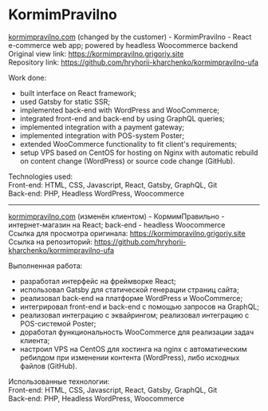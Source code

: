 # KormimPravilno

[kormimpravilno.com](https://kormimpravilno.com) (changed by the customer) - KormimPravilno - React e-commerce web app; powered by headless Woocommerce backend  
Original view link: https://kormimpravilno.grigoriy.site  
Repository link: https://github.com/hryhorii-kharchenko/kormimpravilno-ufa

Work done:

- built interface on React framework;
- used Gatsby for static SSR;
- implemented back-end with WordPress and WooCommerce;
- integrated front-end and back-end by using GraphQL queries;
- implemented integration with a payment gateway;
- implemented integration with POS-system Poster;
- extended WooCommerce functionality to fit client's requirements;
- setup VPS based on CentOS for hosting on Nginx with automatic rebuild on content change (WordPress) or source code change (GitHub).

Technologies used:  
Front-end: HTML, CSS, Javascript, React, Gatsby, GraphQL, Git  
Back-end: PHP, Headless WordPress, Woocommerce

---

[kormimpravilno.com](https://kormimpravilno.com) (изменён клиентом) - КормимПравильно - интернет-магазин на React; back-end - headless Woocommerce  
Ссылка для просмотра оригинала: https://kormimpravilno.grigoriy.site  
Ссылка на репозиторий: https://github.com/hryhorii-kharchenko/kormimpravilno-ufa

Выполненная работа:

- разработал интерфейс на фреймворке React;
- использовал Gatsby для статической генерации страниц сайта;
- реализовал back-end на платформе WordPress и WooCommerce;
- интегрировал front-end и back-end с помощью запросов на GraphQL;
- реализовал интеграцию с эквайрингом; реализовал интеграцию с POS-системой Poster;
- доработал функциональность WooCommerce для реализации задач клиента;
- настроил VPS на CentOS для хостинга на nginx с автоматическим ребилдом при изменении контента (WordPress), либо исходных файлов (GitHub).

Использованные технологии:  
Front-end: HTML, CSS, Javascript, React, Gatsby, GraphQL, Git  
Back-end: PHP, Headless WordPress, Woocommerce
